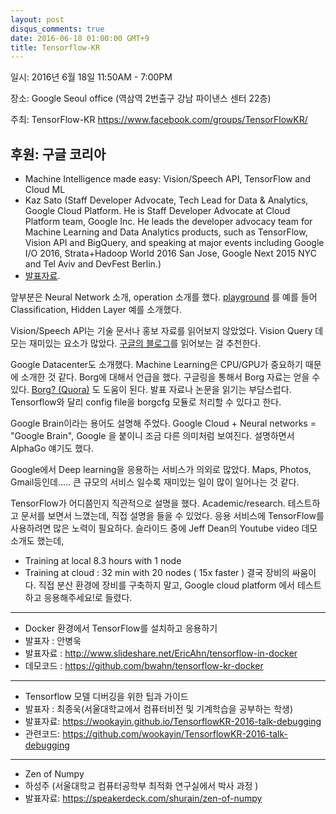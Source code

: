 ```yaml
---
layout: post
disqus_comments: true
date: 2016-06-18 01:00:00 GMT+9
title: Tensorflow-KR
---
```


일시: 2016년 6월 18일 11:50AM - 7:00PM

장소: Google Seoul office (역삼역 2번출구 강남 파이낸스 센터 22층)

주최: TensorFlow-KR https://www.facebook.com/groups/TensorFlowKR/ 

후원: 구글 코리아
------------------------------------------------------------------------------

- Machine Intelligence made easy: Vision/Speech API, TensorFlow and Cloud ML  
- Kaz Sato (Staff Developer Advocate, Tech Lead for Data & Analytics, Google Cloud Platform. He  is Staff Developer Advocate at Cloud Platform team, Google Inc. He leads the developer advocacy team for Machine Learning and Data Analytics products, such as TensorFlow, Vision API and BigQuery, and speaking at major events including Google I/O 2016, Strata+Hadoop World 2016 San Jose, Google Next 2015 NYC and Tel Aviv and DevFest Berlin.)
- [발표자료](http://sssslide.com/speakerdeck.com/kazunori279/machine-intelligence-made-easy).

앞부분은 Neural Network 소개, operation 소개를 했다. [playground](http://playground.tensorflow.org/) 를 예를 들어 Classification, Hidden Layer 예를 소개했다. 

Vision/Speech API는 기술 문서나 홍보 자료를 읽어보지 않았었다. Vision Query 데모는 재미있는 요소가 많았다.
[구글의 블로그](https://cloud.google.com/blog/big-data/2016/05/explore-the-galaxy-of-images-with-cloud-vision-api)를 읽어보는 걸 추천한다.

Google Datacenter도 소개했다. Machine Learning은 CPU/GPU가 중요하기 때문에 소개한 것 같다.
Borg에 대해서 언급을 했다. 구글링을 통해서 Borg 자료는 얻을 수 있다. [Borg? (Quora)](https://www.quora.com/What-is-Borg-at-Google) 도 도움이 된다. 발표 자료나 논문을 읽기는 부담스럽다.
Tensorflow와 달리 config file을 borgcfg 모듈로 처리할 수 있다고 한다.

Google Brain이라는 용어도 설명해 주었다. Google Cloud + Neural networks = "Google Brain", Google 을 붙이니 조금 다른 의미처럼 보여진다. 설명하면서 AlphaGo 얘기도 했다.

Google에서 Deep learning을 응용하는 서비스가 의외로 많았다. Maps, Photos, Gmail등인데..... 큰 규모의 서비스 일수록 재미있는 일이 많이 일어나는 것 같다.

TensorFlow가 어디쯤인지 직관적으로 설명을 했다. Academic/research. 테스트하고 문서를 보면서 느꼈는데, 직접 설명을 들을 수 있었다. 응용 서비스에 TensorFlow를 사용하려면 많은 노력이 필요하다. 
슬라이드 중에 Jeff Dean의 Youtube video 데모 소개도 했는데, 
- Training at local 8.3 hours with 1 node
- Training at cloud : 32 min with 20 nodes ( 15x faster )
결국 장비의 싸움이다. 직접 분산 환경에 장비를 구축하지 말고, Google cloud platform 에서 테스트하고 응용해주세요!로 들렸다. 

------------------------------------------------------------------------------

- Docker 환경에서 TensorFlow를 설치하고 응용하기 
- 발표자 : 안병욱
- 발표자료 : http://www.slideshare.net/EricAhn/tensorflow-in-docker
- 데모코드 : https://github.com/bwahn/tensorflow-kr-docker

------------------------------------------------------------------------------

- Tensorflow 모델 디버깅을 위한 팁과 가이드
- 발표자 : 최종욱(서울대학교에서 컴퓨터비전 및 기계학습을 공부하는 학생)
- 발표자료: https://wookayin.github.io/TensorflowKR-2016-talk-debugging
- 관련코드: https://github.com/wookayin/TensorflowKR-2016-talk-debugging

------------------------------------------------------------------------------

- Zen of Numpy 
- 하성주 (서울대학교 컴퓨터공학부 최적화 연구실에서 박사 과정 )
- 발표자료: https://speakerdeck.com/shurain/zen-of-numpy


